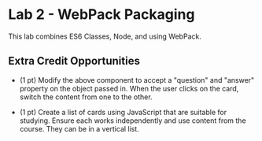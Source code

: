 # Lab 2 - WebPack Packaging

This lab combines ES6 Classes, Node, and using WebPack.

## Extra Credit Opportunities

- (1 pt) Modify the above component to accept a "question" and "answer" property on the object passed in. When the user clicks on the card, switch the content from one to the other.

- (1 pt) Create a list of cards using JavaScript that are suitable for studying. Ensure each works independently and use content from the course. They can be in a vertical list.
